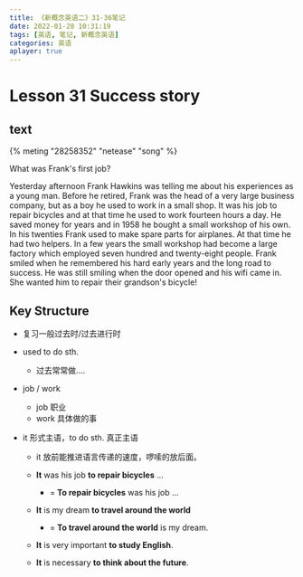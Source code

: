 ```yaml
---
title: 《新概念英语二》31-36笔记
date: 2022-01-28 10:31:19
tags: [英语, 笔记, 新概念英语]
categories: 英语
aplayer: true
---
```


# Lesson 31 Success story

## text
{% meting "28258352" "netease" "song" %}

What was Frank's first job?

Yesterday afternoon Frank Hawkins was telling me about his experiences as a young man. Before he retired, Frank was the head of a very large business company, but as a boy he used to work in a small shop. It was his job to repair bicycles and at that time he used to work fourteen hours a day. He saved money for years and in 1958 he bought a small workshop of his own. In his twenties Frank used to make spare parts for airplanes. At that time he had two helpers. In a few years the small workshop had become a large factory which employed seven hundred and twenty-eight people. Frank smiled when he remembered his hard early years and the long road to success. He was still smiling when the door opened and his wifi came in. She wanted him to repair their grandson's bicycle!

## Key Structure

- 复习一般过去时/过去进行时

- used to do sth.
    - 过去常常做....

- job / work
    - job 职业
    - work 具体做的事

- it 形式主语，to do sth. 真正主语
    - it 放前能推进语言传递的速度，啰嗦的放后面。
    - __It__ was his job __to repair bicycles__ ...
        - = __To repair bicycles__ was his job ...

    - __It__ is my dream __to travel around the world__
        - = __To travel around the world__ is my dream.

    - __It__ is very important __to study English__.

    - __It__ is necessary __to think about the future__.


